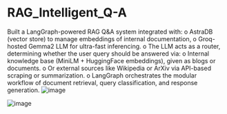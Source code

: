 # RAG_Intelligent_Q-A
Built a LangGraph-powered RAG Q&A system integrated with: 
o AstraDB (vector store) to manage embeddings of internal documentation, 
o Groq-hosted Gemma2 LLM for ultra-fast inferencing. 
o The LLM acts as a router, determining whether the user query should be answered via: 
o Internal knowledge base (MiniLM + HuggingFace embeddings), given as blogs or 
documents. 
o Or external sources like Wikipedia or ArXiv via API-based scraping or summarization. 
o LangGraph orchestrates the modular workflow of document retrieval, query 
classification, and response generation.
![image](https://github.com/user-attachments/assets/14173de0-b7b3-4b57-835c-753db2cbca78)

![image](https://github.com/user-attachments/assets/0e20008d-179c-49b1-bd91-b62f49f6ac7e)
